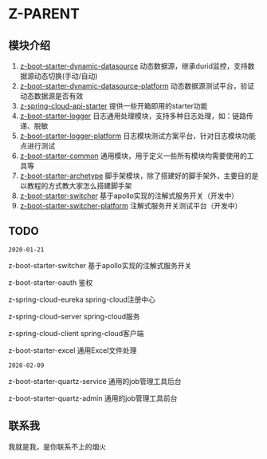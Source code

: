 # Z-PARENT

## 模块介绍

1. [z-boot-starter-dynamic-datasource](https://github.com/zhangxianwen2/z-parent/tree/master/) 动态数据源，继承durid监控，支持数据源动态切换(手动/自动)
2. [z-boot-starter-dynamic-datasource-platform](https://github.com/zhangxianwen2/z-parent/tree/master/z-boot-starter-dynamic-datasource-platform) 动态数据源测试平台，验证动态数据源是否有效
3. [z-spring-cloud-api-starter](https://github.com/zhangxianwen2/z-parent/tree/master/z-spring-cloud-api-starter) 提供一些开箱即用的starter功能
4. [z-boot-starter-logger](https://github.com/zhangxianwen2/z-parent/tree/master/z-boot-starter-logger) 日志通用处理模块，支持多种日志处理，如：链路传递、脱敏
5. [z-boot-starter-logger-platform](https://github.com/zhangxianwen2/z-parent/tree/master/z-boot-starter-logger-platform) 日志模块测试方案平台，针对日志模块功能点进行测试
6. [z-boot-starter-common](https://github.com/zhangxianwen2/z-parent/tree/master/z-boot-starter-common) 通用模块，用于定义一些所有模块均需要使用的工具等
7. [z-boot-starter-archetype](https://github.com/zhangxianwen2/z-parent/tree/master/z-boot-starter-archetype) 脚手架模块，除了搭建好的脚手架外，主要目的是以教程的方式教大家怎么搭建脚手架
8. [z-boot-starter-switcher](https://github.com/zhangxianwen2/z-parent/tree/master/z-boot-starter-switcher) 基于apollo实现的注解式服务开关（开发中）
9. [z-boot-starter-switcher-platform](https://github.com/zhangxianwen2/z-parent/tree/master/z-boot-starter-switcher-platform) 注解式服务开关测试平台（开发中）

## TODO

`2020-01-21`

z-boot-starter-switcher	基于apollo实现的注解式服务开关

z-boot-starter-oauth	鉴权

z-spring-cloud-eureka	spring-cloud注册中心

z-spring-cloud-server	spring-cloud服务

z-spring-cloud-client	spring-cloud客户端

z-boot-starter-excel	通用Excel文件处理

`2020-02-09`

z-boot-starter-quartz-service	通用的job管理工具后台

z-boot-starter-quartz-admin	通用的job管理工具前台

## 联系我

我就是我，是你联系不上的烟火

